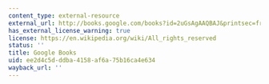 ```yaml
---
content_type: external-resource
external_url: http://books.google.com/books?id=2uGsAgAAQBAJ&printsec=frontcover
has_external_license_warning: true
license: https://en.wikipedia.org/wiki/All_rights_reserved
status: ''
title: Google Books
uid: ee2d4c5d-ddba-4158-af6a-75b16ca4e634
wayback_url: ''
---
```

